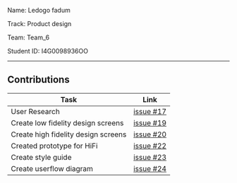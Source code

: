 Name: Ledogo fadum

Track: Product design

Team: Team_6

Student ID: I4G0098936OO

<hr />

## Contributions

| Task | Link |
|------|------|
| User Research | [issue #17](https://github.com/zuri-training/team-6-auth-wiki/issues/17) |
| Create low fidelity design screens | [issue #19](https://github.com/zuri-training/team-6-auth-wiki/issues/19) |
| Create high fidelity design screens | [issue #20](https://github.com/zuri-training/team-6-auth-wiki/issues/20) |
| Created prototype for HiFi | [issue #22](https://github.com/zuri-training/team-6-auth-wiki/issues/22) |
| Create style guide | [issue #23](https://github.com/zuri-training/team-6-auth-wiki/issues/23) |
| Create userflow diagram | [issue #24](https://github.com/zuri-training/team-6-auth-wiki/issues/24) |
